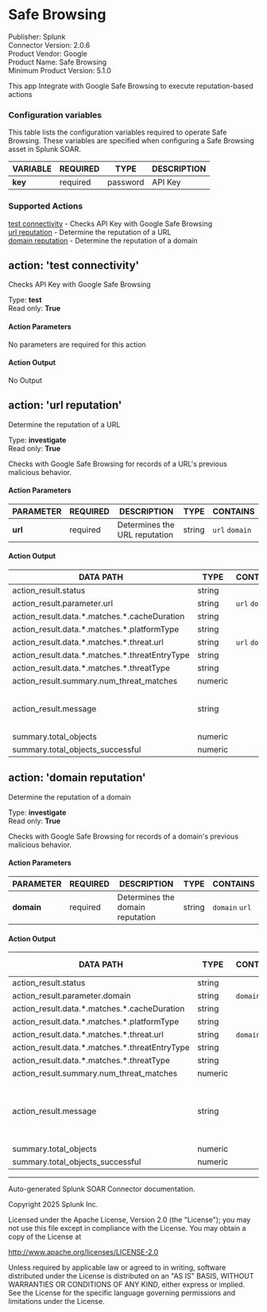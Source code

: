 # Safe Browsing

Publisher: Splunk \
Connector Version: 2.0.6 \
Product Vendor: Google \
Product Name: Safe Browsing \
Minimum Product Version: 5.1.0

This app Integrate with Google Safe Browsing to execute reputation-based actions

### Configuration variables

This table lists the configuration variables required to operate Safe Browsing. These variables are specified when configuring a Safe Browsing asset in Splunk SOAR.

VARIABLE | REQUIRED | TYPE | DESCRIPTION
-------- | -------- | ---- | -----------
**key** | required | password | API Key |

### Supported Actions

[test connectivity](#action-test-connectivity) - Checks API Key with Google Safe Browsing \
[url reputation](#action-url-reputation) - Determine the reputation of a URL \
[domain reputation](#action-domain-reputation) - Determine the reputation of a domain

## action: 'test connectivity'

Checks API Key with Google Safe Browsing

Type: **test** \
Read only: **True**

#### Action Parameters

No parameters are required for this action

#### Action Output

No Output

## action: 'url reputation'

Determine the reputation of a URL

Type: **investigate** \
Read only: **True**

Checks with Google Safe Browsing for records of a URL's previous malicious behavior.

#### Action Parameters

PARAMETER | REQUIRED | DESCRIPTION | TYPE | CONTAINS
--------- | -------- | ----------- | ---- | --------
**url** | required | Determines the URL reputation | string | `url` `domain` |

#### Action Output

DATA PATH | TYPE | CONTAINS | EXAMPLE VALUES
--------- | ---- | -------- | --------------
action_result.status | string | | success failed |
action_result.parameter.url | string | `url` `domain` | https://www.test.com |
action_result.data.\*.matches.\*.cacheDuration | string | | |
action_result.data.\*.matches.\*.platformType | string | | |
action_result.data.\*.matches.\*.threat.url | string | `url` `domain` | https://www.test.com |
action_result.data.\*.matches.\*.threatEntryType | string | | |
action_result.data.\*.matches.\*.threatType | string | | |
action_result.summary.num_threat_matches | numeric | | |
action_result.message | string | | Google Safe Browsing has no threat information about this URL |
summary.total_objects | numeric | | 1 |
summary.total_objects_successful | numeric | | 1 |

## action: 'domain reputation'

Determine the reputation of a domain

Type: **investigate** \
Read only: **True**

Checks with Google Safe Browsing for records of a domain's previous malicious behavior.

#### Action Parameters

PARAMETER | REQUIRED | DESCRIPTION | TYPE | CONTAINS
--------- | -------- | ----------- | ---- | --------
**domain** | required | Determines the domain reputation | string | `domain` `url` |

#### Action Output

DATA PATH | TYPE | CONTAINS | EXAMPLE VALUES
--------- | ---- | -------- | --------------
action_result.status | string | | success failed |
action_result.parameter.domain | string | `domain` `url` | www.test.com |
action_result.data.\*.matches.\*.cacheDuration | string | | |
action_result.data.\*.matches.\*.platformType | string | | |
action_result.data.\*.matches.\*.threat.url | string | `domain` `url` | www.test.com |
action_result.data.\*.matches.\*.threatEntryType | string | | |
action_result.data.\*.matches.\*.threatType | string | | |
action_result.summary.num_threat_matches | numeric | | |
action_result.message | string | | Google Safe Browsing has no threat information about this domain |
summary.total_objects | numeric | | 1 |
summary.total_objects_successful | numeric | | 1 |

______________________________________________________________________

Auto-generated Splunk SOAR Connector documentation.

Copyright 2025 Splunk Inc.

Licensed under the Apache License, Version 2.0 (the "License");
you may not use this file except in compliance with the License.
You may obtain a copy of the License at

http://www.apache.org/licenses/LICENSE-2.0

Unless required by applicable law or agreed to in writing,
software distributed under the License is distributed on an "AS IS" BASIS,
WITHOUT WARRANTIES OR CONDITIONS OF ANY KIND, either express or implied.
See the License for the specific language governing permissions and limitations under the License.
